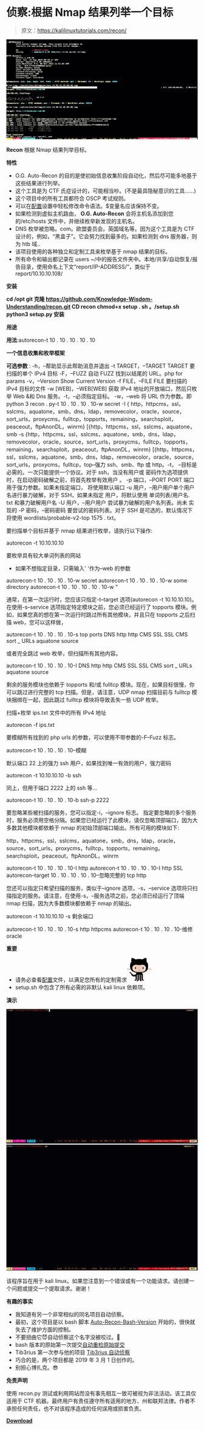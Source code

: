 # 侦察:根据 Nmap 结果列举一个目标

> 原文：<https://kalilinuxtutorials.com/recon/>

[![Recon : Enumerate A Target Based Off Of Nmap Results](img//97fa3418f776eb7a057012cb8d20eecc.png "Recon : Enumerate A Target Based Off Of Nmap Results")](https://1.bp.blogspot.com/-tsle8N0Eyow/XwSJqKviiCI/AAAAAAAAG0s/K01O8xjmO5IaMeXuKLnuP8jkE9p2gAWcwCLcBGAsYHQ/s1600/recon%25281%2529.png)

**Recon** 根据 Nmap 结果列举目标。

**特性**

*   O.G. Auto-Recon 的目的是使初始信息收集阶段自动化，然后尽可能多地基于这些结果进行列举。
*   这个工具是为 CTF 氏症设计的，可能相当吵。(不是最具隐秘意识的工具……)
*   这个项目中的所有工具都符合 OSCP 考试规则。
*   可以在[配置](https://github.com/Knowledge-Wisdom-Understanding/recon/blob/master/config/config.yaml)设置中轻松修改命令语法。$变量名应该保持不变。
*   如果检测到虚拟主机路由， **O.G. Auto-Recon** 会将主机名添加到您的/etc/hosts 文件中，并继续枚举新发现的主机名。
*   DNS 枚举被忽略。com。欧盟委员会。英国域名等。因为这个工具是为 CTF 设计的，例如，“黑盒子”。它会努力找到最多的。如果检测到 dns 服务器，则为 htb 域..
*   该项目使用的各种独立和定制工具来枚举基于 nmap 结果的目标。
*   所有命令和输出都记录在 users ~/中的报告文件夹中。本地/共享/自动恢复/报告目录，使用命名上下文“report/IP-ADDRESS/”，类似于 report/10.10.10.108/

**安装**

**cd /opt
git 克隆 https://github.com/Knowledge-Wisdom-Understanding/recon.git
CD recon
chmod+x setup . sh
。/setup.sh
python3 setup.py 安装**

**用途**

**用法**:autorecon-t 10 . 10 . 10 . 10 . 10

**一个信息收集和枚举框架**

**可选参数** :
-h，–帮助显示此帮助消息并退出
-t TARGET，–TARGET TARGET
要扫描的单个 IPv4 目标
-F，–FUZZ 自动 FUZZ 找到以结尾的 URL。php for params
-v，–Version Show Current Version
-f FILE，–FILE FILE 要扫描的 IPv4 目标的文件
-w [WEB]，–WEB[WEB]
获取 IPv4 地址的开放端口，然后只枚举
Web &和 Dns 服务。-t，–必须指定目标。
-w，–web 将 URL 作为参数。即 python 3
recon . py-t 10 . 10 . 10 . 10-w secret
-I { http，httpcms，ssl，sslcms，aquatone，smb，dns，ldap，removecolor，oracle，source，sort_urls，proxycms，fulltcp，topports，remaining，searchsploit，peaceout，ftpAnonDL，winrm} [{http，httpcms，ssl，sslcms，aquatone，smb
-s {http，httpcms，ssl，sslcms，aquatone，smb，dns，ldap，removecolor，oracle，source，sort_urls，proxycms，fulltcp，topports，remaining，searchsploit，peaceout，ftpAnonDL，winrm} [{http，httpcms，ssl，sslcms，aquatone，smb，dns，ldap，removecolor，oracle，source，sort_urls，proxycms，fulltcp，top–强力 ssh、smb、ftp 或 http。-t，
–目标是必需的。一次只能提供一个协议。对于 ssh，当没有用户或
密码作为选项提供时，在启动密码破解之前，将首先枚举有效用户
。
-p 端口，–PORT PORT 端口用于强力参数。如果未指定端口，
将使用默认端口
-u 用户，–用户用户单个用户名进行暴力破解，对于 SSH，如果未指定
用户，将默认使用
单词列表/用户名. txt 和暴力破解用户名
-U 用户，–用户用户
尝试暴力破解的用户名列表。尚未
实现的
-P 密码，–密码密码
要尝试的密码列表。对于 SSH 是可选的，默认情况下将使用
wordlists/probable-v2-top 1575 . txt。

要扫描单个目标并基于 nmap 结果进行枚举，请执行以下操作:

autorecon -t 10.10.10.10

要枚举具有较大单词列表的网站

*   如果不想指定目录，只需输入' '作为–web 的参数

autorecon-t 10 . 10 . 10 . 10-w secret
autorecon-t 10 . 10 . 10 . 10-w some directory
autorecon-t 10 . 10 . 10 . 10 . 10-w "

通常，在第一次运行时，您应该只指定-t–target 选项(autorecon -t 10.10.10.10)。在使用-s–service 选项指定特定模块之前，您必须已经运行了 topports 模块。例如，如果您真的想在第一次运行时跳过所有其他模块，并且只在 topports 之后扫描 web，您可以这样做，

autorecon-t 10 . 10 . 10 . 10-s top ports DNS http http CMS SSL SSL CMS sort _ URLs aquatone source

或者完全跳过 web 枚举，但扫描所有其他内容。

autorecon-t 10 . 10 . 10 . 10-I DNS http http CMS SSL SSL CMS sort _ URLs aquatone source

剩余的服务模块也依赖于 topports 和/或 fulltcp 模块。现在，如果目标很慢，你可以跳过进行完整的 tcp 扫描。但是，请注意，UDP nmap 扫描目前与 fulltcp 模块捆绑在一起，因此跳过 fulltcp 模块将导致丢失一些 UDP 枚举。

扫描+枚举 ips.txt 文件中的所有 IPv4 地址

autorecon -f ips.txt

要模糊所有找到的 php urls 的参数，可以使用不带参数的-F–Fuzz 标志。

autorecon-t 10 . 10 . 10 . 10–模糊

默认端口 22 上的强力 ssh 用户，如果找到唯一有效的用户，强力密码

autorecon -t 10.10.10.10 -b ssh

同上，但用于端口 2222 上的 ssh 等…

autorecon-t 10 . 10 . 10 . 10-b ssh-p 2222

要忽略某些被扫描的服务，您可以指定-i，–ignore 标志。
指定要忽略的多个服务时，服务必须用空格分隔。如果您已经运行了此模块，请仅忽略顶部端口，因为大多数其他模块都依赖于 nmap 的初始顶部端口输出。所有可用的模块如下:

http，httpcms，ssl，sslcms，aquatone，smb，dns，ldap，oracle，source，sort_urls，proxycms，fulltcp，topports，remaining，searchsploit，peaceout，ftpAnonDL，winrm

autorecon-t 10 . 10 . 10 . 10-I http
autorecon-t 10 . 10 . 10 . 10-I http SSL
autorecon–target 10 . 10 . 10 . 10 . 10–忽略完整的 tcp http

您还可以指定只希望扫描的服务，类似于–ignore 选项，-s，–service 选项将只扫描指定的服务。请注意，在使用-s，–服务选项之前，您必须已经运行了顶端 nmap 扫描，因为大多数模块都依赖于 nmap 的输出。

autorecon -t 10.10.10.10 -s 剩余端口

autorecon-t 10 . 10 . 10 . 10-s http httpcms
autorecon-t 10 . 10 . 10 . 10-维修 oracle

**重要**

*   请务必查看[配置](https://github.com/Knowledge-Wisdom-Understanding/recon/blob/master/config/config.yaml)文件，以满足您所有的定制需求![:octocat:](img//0baad42b94bbc22ec7a1dc64a2c34d42.png)
*   setup.sh 中包含了所有必需的非默认 kali linux 依赖项。

**演示**

![](img//7982253a961e748d39060c753f8e02fc.png)![](img//230e38600746a0063763b4a83b287bff.png)

该程序旨在用于 kali linux。如果您注意到一个错误或有一个功能请求。请创建一个问题或提交一个提取请求。谢谢！

**有趣的事实**

*   我知道有另一个非常相似的同名项目自动侦察。
*   最初，这个项目是以 bash 脚本 [Auto-Recon-Bash-Version](https://github.com/Knowledge-Wisdom-Understanding/Auto-Recon) 开始的，很快就失去了维护方面的控制。
*   不要扭曲它😈自动侦察这个名字没被咬过。🍏
*   bash 版本的原始第一次提交[自动重检原始提交](https://github.com/Knowledge-Wisdom-Understanding/Auto-Recon/commit/2c03459fa0c9844a66ba58097b326340bb4ef662)
*   Tib3rius 第一次参与他的项目 [Tib3rius 自动侦察](https://github.com/Tib3rius/AutoRecon/commit/a08eeed021df9025e15361914c7332ef1f37b04e)
*   巧合的是，两个项目都是 2019 年 3 月 1 日创作的。
*   别担心博扎克。😎

**免责声明**

使用 recon.py 测试或利用网站而没有事先相互一致可被视为非法活动。该工具仅适用于 CTF 机器。最终用户有责任遵守所有适用的地方、州和联邦法律。作者不承担任何责任，也不对该程序造成的任何误用或损害负责。

[**Download**](https://github.com/Knowledge-Wisdom-Understanding/recon)